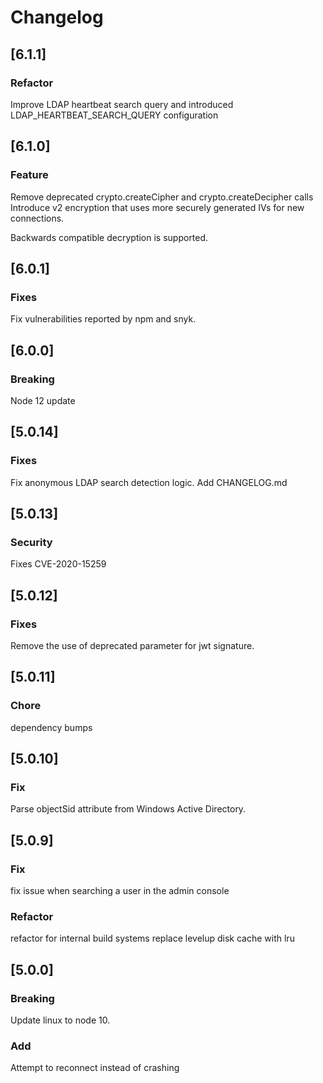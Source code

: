 # Changelog

## [6.1.1]

### Refactor
Improve LDAP heartbeat search query and introduced LDAP_HEARTBEAT_SEARCH_QUERY configuration 

## [6.1.0]

### Feature
Remove deprecated crypto.createCipher and crypto.createDecipher calls
Introduce v2 encryption that uses more securely generated IVs for new connections.

Backwards compatible decryption is supported.

## [6.0.1]

### Fixes
Fix vulnerabilities reported by npm and snyk.

## [6.0.0]

### Breaking
Node 12 update

## [5.0.14]

### Fixes
Fix anonymous LDAP search detection logic.
Add CHANGELOG.md

## [5.0.13]

### Security
Fixes CVE-2020-15259

## [5.0.12]

### Fixes
Remove the use of deprecated parameter for jwt signature.

## [5.0.11]

### Chore
dependency bumps

## [5.0.10]

### Fix
Parse objectSid attribute from Windows Active Directory.

## [5.0.9]

### Fix
fix issue when searching a user in the admin console

### Refactor 
refactor for internal build systems
replace levelup disk cache with lru

## [5.0.0]

### Breaking
Update linux to node 10. 

### Add
Attempt to reconnect instead of crashing
